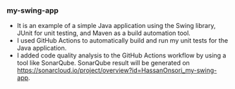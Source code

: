 ### my-swing-app
 - It is an example of a simple Java application using the Swing library, JUnit for unit testing, and Maven as a build automation tool.
 - I used GitHub Actions to automatically build and run my unit tests for the Java application.
 - I added code quality analysis to the GitHub Actions workflow by using a tool like SonarQube.
 SonarQube result will be generated on https://sonarcloud.io/project/overview?id=HassanOnsori_my-swing-app.
